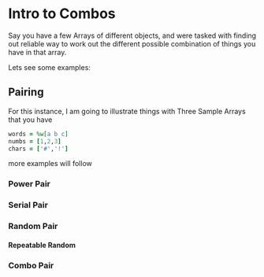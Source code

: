 # Intro to Combos
Say you have a few Arrays of different objects, 
and were tasked with finding out reliable way to work out the
different possible combination of things you have in that array.  

Lets see some examples:

## Pairing
For this instance, I am going to illustrate things with Three Sample Arrays that you have
```ruby
words = %w[a b c]
numbs = [1,2,3]
chars = ['#','!']
````

more examples will follow

### Power Pair
### Serial Pair
### Random Pair
#### Repeatable Random

### Combo Pair